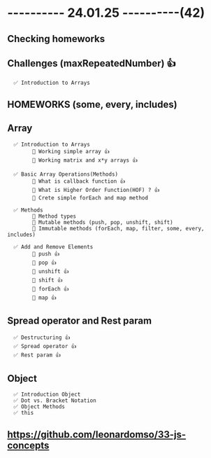 # ---------- 24.01.25 ----------(42)

## Checking homeworks

## Challenges (maxRepeatedNumber) 👍

      ✅ Introduction to Arrays

## HOMEWORKS (some, every, includes)

## Array

      ✅ Introduction to Arrays
            🔷 Working simple array 👍
            🔷 Working matrix and x*y arrays 👍

      ✅ Basic Array Operations(Methods)
            🔷 What is callback function 👍
            🔷 What is Higher Order Function(HOF) ? 👍
            🔷 Crete simple forEach and map method

      ✅ Methods
            🔷 Method types
            🔷 Mutable methods (push, pop, unshift, shift)
            🔷 Immutable methods (forEach, map, filter, some, every, includes)

      ✅ Add and Remove Elements
            🔷 push 👍
            🔷 pop 👍
            🔷 unshift 👍
            🔷 shift 👍
            🔷 forEach 👍
            🔷 map 👍

## Spread operator and Rest param

      ✅ Destructuring 👍
      ✅ Spread operator 👍
      ✅ Rest param 👍

## Object

      ✅ Introduction Object
      ✅ Dot vs. Bracket Notation
      ✅ Object Methods
      ✅ this

## https://github.com/leonardomso/33-js-concepts
